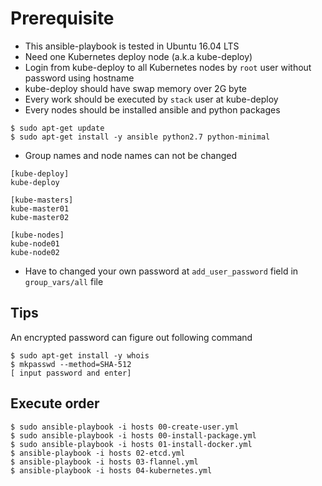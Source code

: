 # Prerequisite #

 - This ansible-playbook is tested in Ubuntu 16.04 LTS
 - Need one Kubernetes deploy node (a.k.a kube-deploy)
 - Login from kube-deploy to all Kubernetes nodes by `root` user without password using hostname
 - kube-deploy should have swap memory over 2G byte
 - Every work should be executed by `stack` user at kube-deploy
 - Every nodes should be installed ansible and python packages

```
$ sudo apt-get update
$ sudo apt-get install -y ansible python2.7 python-minimal
```

 - Group names and node names can not be changed

```
[kube-deploy]
kube-deploy

[kube-masters]
kube-master01
kube-master02

[kube-nodes]
kube-node01
kube-node02
```

 - Have to changed your own password at `add_user_password` field in `group_vars/all` file



## Tips ##

An encrypted password can figure out following command

```
$ sudo apt-get install -y whois
$ mkpasswd --method=SHA-512
[ input password and enter]
```


## Execute order ##

```
$ sudo ansible-playbook -i hosts 00-create-user.yml
$ sudo ansible-playbook -i hosts 00-install-package.yml
$ sudo ansible-playbook -i hosts 01-install-docker.yml
$ ansible-playbook -i hosts 02-etcd.yml
$ ansible-playbook -i hosts 03-flannel.yml
$ ansible-playbook -i hosts 04-kubernetes.yml
```
